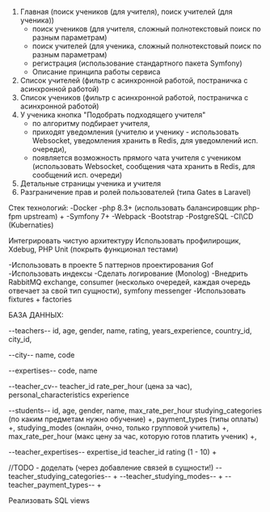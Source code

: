 1) Главная (поиск учеников (для учителя), поиск учителей (для ученика))
   - поиск учеников (для учителя, сложный полнотекстовый поиск по разным параметрам)
   - поиск учителей (для ученика, сложный полнотекстовый поиск по разным параметрам)
   - регистрация (использование стандартного пакета Symfony)
   - Описание принципа работы сервиса
2) Список учителей (фильтр с асинхронной работой, постраничка с асинхронной работой)
3) Список учеников (фильтр с асинхронной работой, постраничка с асинхронной работой)
4) У ученика кнопка "Подобрать подходящего учителя"
   - по алгоритму подбирает учителя,
   - приходят уведомления (учителю и ученику - использовать Websocket, уведомления хранить в Redis, для уведомлений исп. очереди),
   - появляется возможность прямого чата учителя с учеником (использовать Websocket, сообщения чата хранить в Redis, для сообщений исп. очереди)
5) Детальные страницы ученика и учителя
6) Разграничение прав и ролей пользователей (типа Gates в Laravel)


Стек технологий:
-Docker
-php 8.3+ (использовать балансировщик php-fpm upstream) +
-Symfony 7+
-Webpack
-Bootstrap
-PostgreSQL
-CI\CD (Kubernaties)

Интегрировать чистую архитектуру
Использовать профилирощик, Xdebug, PHP Unit (покрыть функционал тестами)


-Использовать в проекте 5 паттернов проектирования Gof
-Использовать индексы
-Сделать логирование (Monolog)
-Внедрить RabbitMQ exchange,
 consumer (несколько очередей, каждая очередь отвечает за свой тип сущности),
 symfony messenger
-Использовать fixtures + factories

БАЗА ДАННЫХ:

--teachers--
id, age, gender, name, rating, years_experience,
country_id,
city_id,

--city--
name, code

--expertises--
code, name

--teacher_cv--
teacher_id
rate_per_hour (цена за час),
personal_characteristics
experience

--students--
id, age, gender, name, max_rate_per_hour
studying_categories (по каким предметам нужно обучение) +,
payment_types (типы оплаты) +,
studying_modes (онлайн, очно, только групповой учитель) +,
max_rate_per_hour (макс цену за час, которую готов платить ученик) +,


--teacher_expertises--
expertise_id
teacher_id
rating (1 - 10)
+

//TODO - доделать (через добавление связей в сущности!)
--teacher_studying_categories-- +
--teacher_studying_modes-- +
--teacher_payment_types-- +

Реализовать SQL views